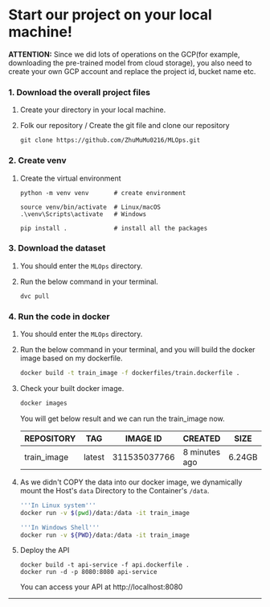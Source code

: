# **Start our project on your local machine!**

**ATTENTION:** Since we did lots of operations on the GCP(for example, downloading the pre-trained model from cloud storage), you also need to create your own GCP account and replace the project id, bucket name etc.

### 1. Download the overall project files
1. Create your directory in your local machine.

2. Folk our repository / Create the git file and clone our repository

    ```dash
    git clone https://github.com/ZhuMuMu0216/MLOps.git
    ```

### 2. Create venv
1. Create the virtual environment
    ```dash
    python -m venv venv       # create environment

    source venv/bin/activate  # Linux/macOS
    .\venv\Scripts\activate   # Windows

    pip install .             # install all the packages
    ```

### 3. Download the dataset
1. You should enter the `MLOps` directory.

2. Run the below command in your terminal.
    ```
    dvc pull
    ```
### 4. Run the code in docker
1. You should enter the `MLOps` directory.

2. Run the below command in your terminal, and you will build the docker image based on my dockerfile.

    ```bash
    docker build -t train_image -f dockerfiles/train.dockerfile .

3. Check your built docker image.
    ```bash
    docker images
    ```
    You will get below result and we can run the train_image now.

    | REPOSITORY  | TAG    | IMAGE ID      | CREATED        | SIZE  |
    |-------------|--------|---------------|----------------|-------|
    | train_image | latest | 311535037766  | 8 minutes ago  | 6.24GB |

4. As we didn't COPY the data into our docker image, we dynamically mount the Host's `data` Directory to the Container's `/data`.
    ```bash
    '''In Linux system'''
    docker run -v $(pwd)/data:/data -it train_image

    '''In Windows Shell'''
    docker run -v ${PWD}/data:/data -it train_image
    ```

5. Deploy the API
    ```
    docker build -t api-service -f api.dockerfile .
    docker run -d -p 8080:8080 api-service
    ```
    You can access your API at http://localhost:8080

---
